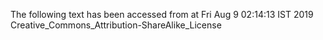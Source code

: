 The following text has been accessed from at Fri Aug 9 02:14:13 IST 2019
Creative_Commons_Attribution-ShareAlike_License
